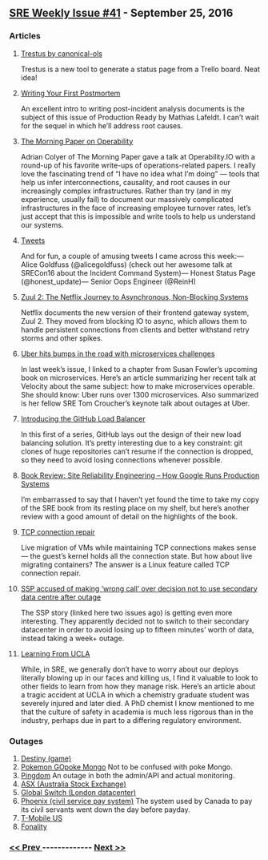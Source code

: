 ## [SRE Weekly Issue #41](https://sreweekly.com/sre-weekly-issue-41/) - September 25, 2016
### Articles

1. [Trestus by canonical-ols](https://canonical-ols.github.io/trestus/)

    Trestus is a new tool to generate a status page from a Trello board. Neat idea!
1. [Writing Your First Postmortem](https://medium.com/production-ready/writing-your-first-postmortem-8053c678b90f#.mw65xj6of)

    An excellent intro to writing post-incident analysis documents is the subject of this issue of Production Ready by Mathias Lafeldt. I can’t wait for the sequel in which he’ll address root causes.
1. [The Morning Paper on Operability](https://blog.acolyer.org/2016/09/21/the-morning-paper-on-operability/)

    Adrian Colyer of The Morning Paper gave a talk at Operability.IO with a round-up of his favorite write-ups of operations-related papers. I really love the fascinating trend of “I have no idea what I’m doing” — tools that help us infer interconnections, causality, and root causes in our increasingly complex infrastructures. Rather than try (and in my experience, usually fail) to document our massively complicated infrastructures in the face of increasing employee turnover rates, let’s just accept that this is impossible and write tools to help us understand our systems.
1. [Tweets](https://twitter.com/sreweekly)

    And for fun, a couple of amusing tweets I came across this week:— Alice Goldfuss (@alicegoldfuss) (check out her awesome talk at SRECon16 about the Incident Command System)— Honest Status Page (@honest_update)— Senior Oops Engineer (@ReinH)
1. [Zuul 2: The Netflix Journey to Asynchronous, Non-Blocking Systems](http://techblog.netflix.com/2016/09/zuul-2-netflix-journey-to-asynchronous.html)

    Netflix documents the new version of their frontend gateway system, Zuul 2. They moved from blocking IO to async, which allows them to handle persistent connections from clients and better withstand retry storms and other spikes.
1. [Uber hits bumps in the road with microservices challenges](http://searchitoperations.techtarget.com/news/450304823/Uber-hits-bumps-in-the-road-with-microservices-challenges)

    In last week’s issue, I linked to a chapter from Susan Fowler’s upcoming book on microservices. Here’s an article summarizing her recent talk at Velocity about the same subject: how to make microservices operable. She should know: Uber runs over 1300 microservices. Also summarized is her fellow SRE Tom Croucher’s keynote talk about outages at Uber.
1. [Introducing the GitHub Load Balancer](http://githubengineering.com/introducing-glb/)

    In this first of a series, GitHub lays out the design of their new load balancing solution. It’s pretty interesting due to a key constraint: git clones of huge repositories can’t resume if the connection is dropped, so they need to avoid losing connections whenever possible.
1. [Book Review: Site Reliability Engineering – How Google Runs Production Systems](https://www.infoq.com/articles/site-reliability-engineering)

    I’m embarrassed to say that I haven’t yet found the time to take my copy of the SRE book from its resting place on my shelf, but here’s another review with a good amount of detail on the highlights of the book.
1. [TCP connection repair](https://lwn.net/Articles/495304/)

    Live migration of VMs while maintaining TCP connections makes sense — the guest’s kernel holds all the connection state. But how about live migrating  containers? The answer is a Linux feature called TCP connection repair.
1. [SSP accused of making ‘wrong call’ over decision not to use secondary data centre after outage](http://www.postonline.co.uk/post/news/2469616/ssp-accused-of-making-wrong-call-after-decision-not-to-use-secondary-data-centre-after-outage)

    The SSP story (linked here  two issues ago) is getting even more interesting. They apparently decided not to switch to their secondary datacenter in order to avoid losing up to fifteen minutes’ worth of data, instead taking a week+ outage.
1. [Learning From UCLA](http://cen.acs.org/articles/87/i31/Learning-UCLA.html)

    While, in SRE, we generally don’t have to worry about our deploys literally blowing up in our faces and killing us, I find it valuable to look to other fields to learn from how they manage risk. Here’s an article about a tragic accident at UCLA in which a chemistry graduate student was severely injured and later died. A PhD chemist I know mentioned to me that the culture of safety in academia is much less rigorous than in the industry, perhaps due in part to a differing regulatory environment.
### Outages

1. [Destiny (game)](http://www.idigitaltimes.com/destiny-servers-down-error-code-tapir-stifles-rise-iron-release-date-excitement-557515)
1. [Pokemon GOpoke Mongo](http://www.itechpost.com/articles/31694/20160921/pokemon-go-pokemon-go-is-dead-niantic-pokemon-go-niantic-niantic-remains-mum-pokestops-gyms-wont-load-pokemon-go-pokestops-pokemon-go-gyms.htm)
    Not to be confused with poke Mongo.
1. [Pingdom](http://status.pingdom.com/incidents/ly1r4kyht0yw)
    An outage in both the admin/API and actual monitoring.
1. [ASX (Australia Stock Exchange)](http://www.investordaily.com.au/markets/40090-asx-investigates-service-outage)
1. [Global Switch (London datacenter)](http://www.datacenterdynamics.com/content-tracks/security-risk/details-emerge-of-global-switch-outage-in-london/96970.article)
1. [Phoenix (civil service pay system)](http://www.cbc.ca/news/politics/phoenix-down-september-1.3770156)
    The system used by Canada to pay its civil servants went down the day before payday.
1. [T-Mobile US](http://www.investopedia.com/news/tmobile-lte-outages-have-been-fixed-tmus/)
1. [Fonality](http://www.dailycloud.info/fonality-suffers-four-hour-outage/)

### [ << Prev ](sreweekly-40.md) ------------- [ Next >> ](sreweekly-42.md)